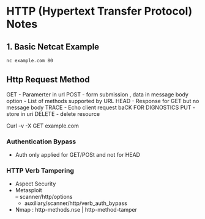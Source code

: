 # HTTP (Hypertext Transfer Protocol) Notes

## 1. Basic Netcat Example
```bash
nc example.com 80
```



## Http Request Method

GET - Paramerter in url
POST - form submission , data in message body
option - List of methods supported by URL
HEAD - Response for GET but no message body
TRACE - Echo client request baCK FOR DIGNOSTICS
PUT - store in uri
DELETE - delete resource

Curl -v -X GET example.com


### Authentication Bypass
- Auth only applied for GET/POSt and not for HEAD

### HTTP Verb Tampering
- Aspect Security
- Metasploit	
  –	scanner/http/options
  - auxiliary/scanner/http/verb_auth_bypass
- Nmap : http-methods.nse |  http-method-tamper